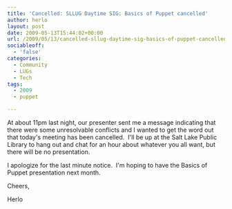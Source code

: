 ```yaml
---
title: 'Cancelled: SLLUG Daytime SIG: Basics of Puppet cancelled'
author: herlo
layout: post
date: 2009-05-13T15:44:02+00:00
url: /2009/05/13/cancelled-sllug-daytime-sig-basics-of-puppet-cancelled/
sociableoff:
  - 'false'
categories:
  - Community
  - LUGs
  - Tech
tags:
  - 2009
  - puppet

---
```

At about 11pm last night, our presenter sent me a message indicating that there were some unresolvable conflicts and I wanted to get the word out that today's meeting has been cancelled.  I'll be up at the Salt Lake Public Library to hang out and chat for an hour about whatever you all want, but there will be no presentation.

I apologize for the last minute notice.  I'm hoping to have the Basics of Puppet presentation next month.

Cheers,

Herlo